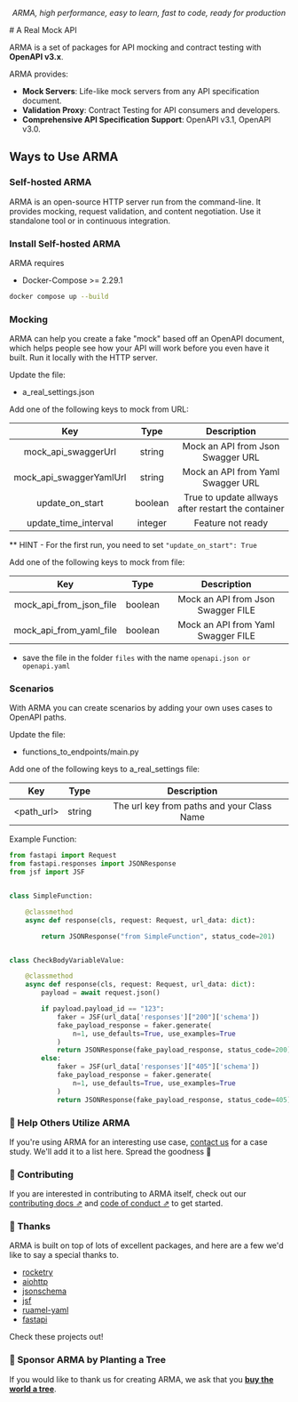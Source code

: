 <p align="center">
    <em>ARMA, high performance, easy to learn, fast to code, ready for production</em>
</p>
# A Real Mock API

ARMA is a set of packages for API mocking and contract testing with **OpenAPI v3.x**.

ARMA provides:

- **Mock Servers**: Life-like mock servers from any API specification document.
- **Validation Proxy**: Contract Testing for API consumers and developers.
- **Comprehensive API Specification Support**: OpenAPI v3.1, OpenAPI v3.0.

## Ways to Use ARMA

### Self-hosted ARMA

ARMA is an open-source HTTP server run from the command-line. It provides mocking, request validation, and content negotiation. Use it standalone tool or in continuous integration.

### Install Self-hosted ARMA

ARMA requires

- Docker-Compose >= 2.29.1

```bash
docker compose up --build
```

### Mocking

ARMA can help you create a fake "mock" based off an OpenAPI document, which helps people see how your API will work before you even have it built. Run it locally with the HTTP server.

Update the file:
- a_real_settings.json

Add one of the following keys to mock from URL:

| Key     | Type   | Description    |
| :---:   | :---: | :---: |
| mock_api_swaggerUrl   | string | Mock an API from Json Swagger URL |
| mock_api_swaggerYamlUrl | string   | Mock an API from Yaml Swagger URL   |
| update_on_start | boolean | True to update allways after restart the container |
| update_time_interval | integer | Feature not ready
** HINT - For the first run, you need to set ```"update_on_start": True```

Add one of the following keys to mock from file:

| Key     | Type   | Description    |
| :---:   | :---: | :---: |
| mock_api_from_json_file   | boolean | Mock an API from Json Swagger FILE |
| mock_api_from_yaml_file | boolean   | Mock an API from Yaml Swagger FILE   |
* save the file in the folder ```files``` with the name ```openapi.json or openapi.yaml```

### Scenarios

With ARMA you can create scenarios by adding your own uses cases to OpenAPI paths.

Update the file:
- functions_to_endpoints/main.py

Add one of the following keys to a_real_settings file:

| Key     | Type   | Description    |
| :---:   | :---: | :---: |
| <path_url>   | string | The url key from paths and your Class Name|

Example Function:

```python
from fastapi import Request
from fastapi.responses import JSONResponse
from jsf import JSF


class SimpleFunction:

    @classmethod
    async def response(cls, request: Request, url_data: dict):

        return JSONResponse("from SimpleFunction", status_code=201)


class CheckBodyVariableValue:

    @classmethod
    async def response(cls, request: Request, url_data: dict):
        payload = await request.json()

        if payload.payload_id == "123":
            faker = JSF(url_data['responses']["200"]['schema'])
            fake_payload_response = faker.generate(
                n=1, use_defaults=True, use_examples=True
            )
            return JSONResponse(fake_payload_response, status_code=200)
        else:
            faker = JSF(url_data['responses']["405"]['schema'])
            fake_payload_response = faker.generate(
                n=1, use_defaults=True, use_examples=True
            )
            return JSONResponse(fake_payload_response, status_code=405)


```


### 🏁 Help Others Utilize ARMA

If you're using ARMA for an interesting use case, [contact us](mailto:daniel@soaresmartins.com) for a case study. We'll add it to a list here. Spread the goodness 🎉

### 👏 Contributing

If you are interested in contributing to ARMA itself, check out our [contributing docs ⇗][contributing] and [code of conduct ⇗][code_of_conduct] to get started.

### 🎉 Thanks

ARMA is built on top of lots of excellent packages, and here are a few we'd like to say a special thanks to.

- [rocketry](https://rocketry.readthedocs.io/en/stable/)
- [aiohttp](https://docs.aiohttp.org/en/stable/)
- [jsonschema](https://python-jsonschema.readthedocs.io/en/stable/)
- [jsf](https://github.com/ghandic/jsf)
- [ruamel-yaml](https://yaml.readthedocs.io/en/latest/)
- [fastapi](https://fastapi.tiangolo.com/)

Check these projects out!

### 🌲 Sponsor ARMA by Planting a Tree

If you would like to thank us for creating ARMA, we ask that you [**buy the world a tree**](https://ecologi.com/stoplightinc).

[code_of_conduct]: CODE_OF_CONDUCT.md
[contributing]: CONTRIBUTING.md
[download-release]: https://github.com/stoplightio/prism/releases/latest
